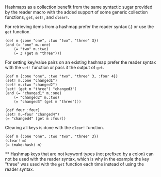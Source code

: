 Hashmaps as a collection benefit from the same syntactic sugar provided by the
reader macro with the added support of some generic collection functions, `get`,
`set!`, and `clear!`.

For retrieving items from a hashmap prefer the reader syntax (<object>.<keyword>) or use the `get`
function.
```sloshignore
(def m {:one "one", :two "two", "three" 3})
(and (= "one" m.:one)
    (= "two" m.:two)
    (= 3 (get m "three")))
```
For setting key/value pairs on an existing hashmap prefer the reader syntax
with the `set!` function or pass it the output of `get`.
```sloshignore
(def m {:one "one", :two "two", "three" 3, :four 4})
(set! m.:one "changed1")
(set! m.:two "changed2")
(set! (get m "three") "changed3")
(and (= "changed1" m.:one)
    (= "changed2" m.:two)
    (= "changed3" (get m "three")))

(def four :four)
(set! m.~four "changed4")
(= "changed4" (get m :four))
```



Clearing all keys is done with the `clear!` function.
```sloshignore
(def m {:one "one", :two "two", "three" 3})
(clear! m)
(= (make-hash) m)
```
** Hashmap keys that are not keyword types (not prefixed by a colon) can not be
used with the reader syntax, which is why in the example the key "three" was
used with the `get` function each time instead of using the reader syntax.

